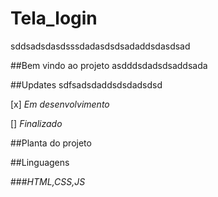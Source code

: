 # Tela_login
sddsadsdasdsssdadasdsdsadaddsdasdsad

##Bem vindo ao projeto
asdddsdadsdsaddsada

##Updates
sdfsadsdaddsdsdadsdsd

[x] _Em desenvolvimento_

[] _Finalizado_

##Planta do projeto



##Linguagens

###_HTML,CSS,JS_


[def]: https://git-scm.com/images/logos/downloads/Git-Icon-1788C.png